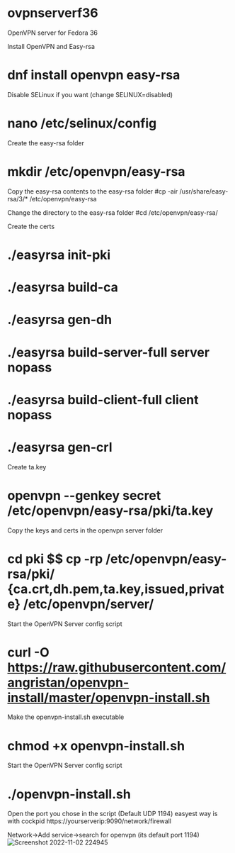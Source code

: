 # ovpnserverf36
OpenVPN server for Fedora 36

Install OpenVPN and Easy-rsa
# dnf install openvpn easy-rsa

Disable SELinux if you want (change SELINUX=disabled)
# nano /etc/selinux/config

Create the easy-rsa folder
# mkdir /etc/openvpn/easy-rsa

Copy the easy-rsa contents to the easy-rsa folder
#cp -air /usr/share/easy-rsa/3/* /etc/openvpn/easy-rsa

Change the directory to the easy-rsa folder
#cd /etc/openvpn/easy-rsa/

Create the certs
# ./easyrsa init-pki
# ./easyrsa build-ca
# ./easyrsa gen-dh
# ./easyrsa build-server-full server nopass
# ./easyrsa build-client-full client nopass
# ./easyrsa gen-crl

Create ta.key
# openvpn --genkey secret /etc/openvpn/easy-rsa/pki/ta.key

Copy the keys and certs in the openvpn server folder
# cd pki $$ cp -rp /etc/openvpn/easy-rsa/pki/ {ca.crt,dh.pem,ta.key,issued,private} /etc/openvpn/server/


Start the OpenVPN Server config script
# curl -O https://raw.githubusercontent.com/angristan/openvpn-install/master/openvpn-install.sh

Make the openvpn-install.sh executable
# chmod +x openvpn-install.sh

Start the OpenVPN Server config script
# ./openvpn-install.sh

Open the port you chose in the script (Default UDP 1194) easyest way is with cockpid
https://yourserverip:9090/network/firewall

Network->Add service->search for openvpn (its default port 1194)
![Screenshot 2022-11-02 224945](https://user-images.githubusercontent.com/18643724/199609243-05316c71-6985-4b22-8dc0-071ddeed68e2.png)

